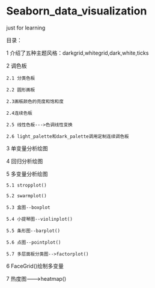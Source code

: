 # Seaborn_data_visualization
just for learning



目录：


  1 介绍了五种主题风格：darkgrid,whitegrid,dark,white,ticks
  
  2 调色板
  
    2.1 分类色板
    
    2.2 圆形画板
    
    2.3画板颜色的亮度和饱和度
    
    2.4连续色板
    
    2.5 线性色板--->色调线性变换
    
    2.6 light_palette和dark_palette调用定制连续调色板
    
    
  3 单变量分析绘图
  
  
  4 回归分析绘图
  
  
  5 多变量分析绘图
  
    5.1 stropplot()
    
    5.2 swarmplot()
    
    5.3 盒图--boxplot
    
    5.4 小提琴图--violinplot()
    
    5.5 条形图--barplot()
    
    5.6 点图--pointplot()
    
    5.7 多层面板分类图-->factorplot()
    
    
   6 FaceGrid()绘制多变量
   
   
   7 热度图--->heatmap()
 
  
